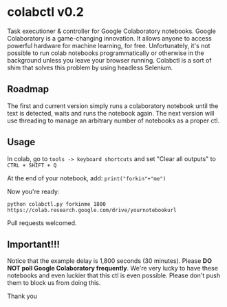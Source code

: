 # colabctl v0.2
Task executioner &amp; controller for Google Colaboratory notebooks. Google Colaboratory is a game-changing innovation. It allows anyone to access powerful hardware for machine learning, for free. Unfortunately, it's not possible to run colab notebooks programmatically or otherwise in the background unless you leave your browser running. Colabctl is a sort of shim that solves this problem by using headless Selenium.

## Roadmap
The first and current version simply runs a colaboratory notebook until the text is detected, waits and runs the notebook again. The next version will use threading to manage an arbitrary number of notebooks as a proper ctl.

## Usage
In colab, go to `tools -> keyboard shortcuts` and set "Clear all outputs" to `CTRL + SHIFT + Q`

At the end of your notebook, add: `print("forkin"+"me")`

Now you're ready:

`python colabctl.py forkinme 1800 https://colab.research.google.com/drive/yournotebookurl`



Pull requests welcomed.

## Important!!!

Notice that the example delay is 1,800 seconds (30 minutes). Please **DO NOT poll Google Colaboratory frequently**. We're very lucky to have these notebooks and even luckier that this ctl is even possible. Please don't push them to block us from doing this.

Thank you
